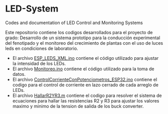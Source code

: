 # LED-System
Codes and documentation of LED Control and Monitoring Systems

Este repositorio contiene los codigos desarrollados para el proyecto de grado: Desarrollo de un sistema prototipo para la conducción experimental del fenotipado y el monitoreo del crecimiento de plantas con el uso de luces leds en condiciones de laboratorio.

- El archivo [ESP_LEDS_XML.ino](https://github.com/SamuelDAngulo/LED-System/blob/main/ESP_LEDS_XML.ino) contiene el código utilizado para ajustar la intensidad de los LEDs.
- El archivo [Monitoreo.ino](https://github.com/SamuelDAngulo/LED-System/blob/main/Monitoreo.ino) contiene el código utilizado para la toma de datos.
- El archivo [ControlCorrienteConPotenciometros_ESP32.ino](https://github.com/SamuelDAngulo/LED-System/blob/main/ControlCorrienteConPotenciometros_ESP32.ino) contiene el codigo para el control de corriente en lazo cerrado de cada arreglo de LEDs.
- El archivo [HallarR2YR3.m](https://github.com/SamuelDAngulo/LED-System/blob/main/HallarR2YR3.m) contiene el codigo para resolver el sistema de ecuaciones para hallar las resistencias R2 y R3 para ajustar los valores maximo y minimo de la tension de salida de los buck converter.
